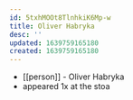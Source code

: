 ```yaml
---
id: 5txhMOOt8TlnhkiK6Mp-w
title: Oliver Habryka
desc: ''
updated: 1639759165180
created: 1639759165180
---
```



- [[person]] - Oliver Habryka
- appeared 1x at the stoa
